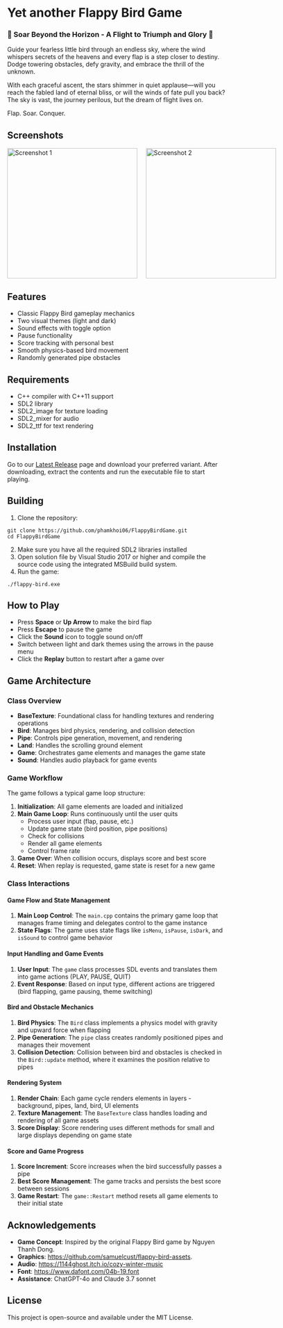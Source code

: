 ﻿# Yet another Flappy Bird Game

<h3> 🌟 Soar Beyond the Horizon - A Flight to Triumph and Glory 🌟 </h3>

Guide your fearless little bird through an endless sky, where the wind whispers secrets of the heavens and every flap is a step closer to destiny. Dodge towering obstacles, defy gravity, and embrace the thrill of the unknown.

With each graceful ascent, the stars shimmer in quiet applause—will you reach the fabled land of eternal bliss, or will the winds of fate pull you back? The sky is vast, the journey perilous, but the dream of flight lives on.

Flap. Soar. Conquer.

## Screenshots

<div style="display: flex; gap: 20px;">
  <a href="Screenshots/img1.png">
    <img src="Screenshots/img1.png" alt="Screenshot 1" width="300">
  </a>
  <a href="Screenshots/img2.png">
    <img src="Screenshots/img2.png" alt="Screenshot 2" width="300">
  </a>
</div>


## Features

- Classic Flappy Bird gameplay mechanics
- Two visual themes (light and dark)
- Sound effects with toggle option
- Pause functionality
- Score tracking with personal best
- Smooth physics-based bird movement
- Randomly generated pipe obstacles


## Requirements

- C++ compiler with C++11 support
- SDL2 library
- SDL2_image for texture loading
- SDL2_mixer for audio
- SDL2_ttf for text rendering

## Installation

Go to our [Latest Release](https://github.com/phamkhoi06/FlappyBirdGame/releases/latest) page and download your preferred variant.
After downloading, extract the contents and run the executable file to start playing.

## Building

1. Clone the repository:
```
git clone https://github.com/phamkhoi06/FlappyBirdGame.git
cd FlappyBirdGame
```

2. Make sure you have all the required SDL2 libraries installed
3. Open solution file by Visual Studio 2017 or higher and compile the source code using the integrated MSBuild build system.
4. Run the game:
```
./flappy-bird.exe
```


## How to Play

- Press **Space** or **Up Arrow** to make the bird flap
- Press **Escape** to pause the game
- Click the **Sound** icon to toggle sound on/off
- Switch between light and dark themes using the arrows in the pause menu
- Click the **Replay** button to restart after a game over


## Game Architecture

### Class Overview

- **BaseTexture**: Foundational class for handling textures and rendering operations
- **Bird**: Manages bird physics, rendering, and collision detection
- **Pipe**: Controls pipe generation, movement, and rendering
- **Land**: Handles the scrolling ground element
- **Game**: Orchestrates game elements and manages the game state
- **Sound**: Handles audio playback for game events


### Game Workflow

The game follows a typical game loop structure:

1. **Initialization**: All game elements are loaded and initialized
2. **Main Game Loop**: Runs continuously until the user quits
    - Process user input (flap, pause, etc.)
    - Update game state (bird position, pipe positions)
    - Check for collisions
    - Render all game elements
    - Control frame rate
3. **Game Over**: When collision occurs, displays score and best score
4. **Reset**: When replay is requested, game state is reset for a new game

### Class Interactions

#### Game Flow and State Management

1. **Main Loop Control**: The `main.cpp` contains the primary game loop that manages frame timing and delegates control to the game instance
2. **State Flags**: The game uses state flags like `isMenu`, `isPause`, `isDark`, and `isSound` to control game behavior

#### Input Handling and Game Events

1. **User Input**: The `game` class processes SDL events and translates them into game actions (PLAY, PAUSE, QUIT)
2. **Event Response**: Based on input type, different actions are triggered (bird flapping, game pausing, theme switching)

#### Bird and Obstacle Mechanics

1. **Bird Physics**: The `Bird` class implements a physics model with gravity and upward force when flapping
2. **Pipe Generation**: The `pipe` class creates randomly positioned pipes and manages their movement
3. **Collision Detection**: Collision between bird and obstacles is checked in the `Bird::update` method, where it examines the position relative to pipes

#### Rendering System

1. **Render Chain**: Each game cycle renders elements in layers - background, pipes, land, bird, UI elements
2. **Texture Management**: The `BaseTexture` class handles loading and rendering of all game assets
3. **Score Display**: Score rendering uses different methods for small and large displays depending on game state

#### Score and Game Progress

1. **Score Increment**: Score increases when the bird successfully passes a pipe
2. **Best Score Management**: The game tracks and persists the best score between sessions
3. **Game Restart**: The `game::Restart` method resets all game elements to their initial state

## Acknowledgements

- **Game Concept**: Inspired by the original Flappy Bird game by Nguyen Thanh Dong.
- **Graphics**: https://github.com/samuelcust/flappy-bird-assets.
- **Audio**: https://1144ghost.itch.io/cozy-winter-music
- **Font**: https://www.dafont.com/04b-19.font
- **Assistance**: ChatGPT-4o and Claude 3.7 sonnet

## License
This project is open-source and available under the MIT License.
